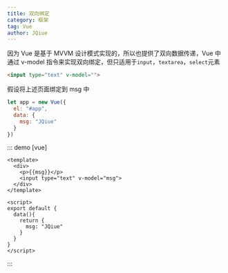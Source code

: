 ```yaml
---
title: 双向绑定
category: 框架
tag: Vue
author: JQiue
---
```


因为 Vue 是基于 MVVM 设计模式实现的，所以也提供了双向数据传递，Vue 中通过 v-model 指令来实现双向绑定，但只适用于`input`，`textarea`，`select`元素

```html
<input type="text" v-model="">
```

假设将上述页面绑定到 msg 中

```javascript
let app = new Vue({
  el: "#app",
  data: {
    msg: "JQiue"
  }
})
```

::: demo [vue]

```vue
<template>
  <div>
    <p>{{msg}}</p>
    <input type="text" v-model="msg">
  </div>
</template>

<script>
export default {
  data(){
    return {
      msg: "JQiue"
    }
  }
}
</script>
```

:::
